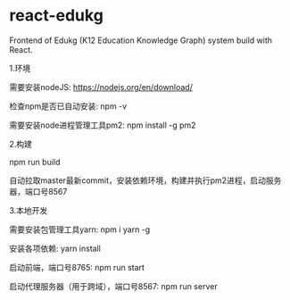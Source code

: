 # react-edukg
Frontend of Edukg (K12 Education Knowledge Graph) system build with React.

1.环境

需要安装nodeJS: https://nodejs.org/en/download/

检查npm是否已自动安装: npm -v

需要安装node进程管理工具pm2: npm install -g pm2

2.构建

npm run build

自动拉取master最新commit，安装依赖环境，构建并执行pm2进程，启动服务器，端口号8567

3.本地开发

需要安装包管理工具yarn: npm i yarn -g

安装各项依赖: yarn install

启动前端，端口号8765: npm run start

启动代理服务器（用于跨域），端口号8567: npm run server
